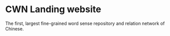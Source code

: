 # CWN Landing website
The first, largest fine-grained word sense repository and relation network of Chinese.
